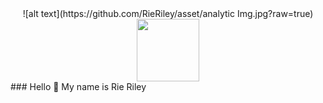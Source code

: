 <div id="header" align="center">
  ![alt text](https://github.com/RieRiley/asset/analytic Img.jpg?raw=true)
  <img src="https://media.giphy.com/media/M9gbBd9nbDrOTu1Mqx/giphy.gif" width="100"/>
</div>
### Hello 👋 My name is Rie Riley

<!--
**RieRiley/RieRiley** is a ✨ _special_ ✨ repository because its `README.md` (this file) appears on your GitHub profile.

Here are some ideas to get you started:

- 🔭 I’m currently working on ...
- 🌱 I’m currently learning ...
- 👯 I’m looking to collaborate on ...
- 🤔 I’m looking for help with ...
- 💬 Ask me about ...
- 📫 How to reach me: ...
- 😄 Pronouns: ...
- ⚡ Fun fact: ...
-->
